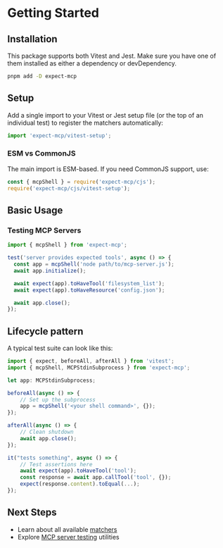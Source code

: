 # Getting Started

## Installation

This package supports both Vitest and Jest. Make sure you have one of them installed as either a dependency or devDependency.

```bash
pnpm add -D expect-mcp
```

## Setup

Add a single import to your Vitest or Jest setup file (or the top of an individual test) to register the matchers automatically:

```ts
import 'expect-mcp/vitest-setup';
```

### ESM vs CommonJS

The main import is ESM-based. If you need CommonJS support, use:

```javascript
const { mcpShell } = require('expect-mcp/cjs');
require('expect-mcp/cjs/vitest-setup');
```

## Basic Usage

### Testing MCP Servers

```ts
import { mcpShell } from 'expect-mcp';

test('server provides expected tools', async () => {
  const app = mcpShell('node path/to/mcp-server.js');
  await app.initialize();

  await expect(app).toHaveTool('filesystem_list');
  await expect(app).toHaveResource('config.json');

  await app.close();
});
```

## Lifecycle pattern

A typical test suite can look like this:

```ts
import { expect, beforeAll, afterAll } from 'vitest';
import { mcpShell, MCPStdinSubprocess } from 'expect-mcp';

let app: MCPStdinSubprocess;

beforeAll(async () => {
    // Set up the subprocess
    app = mcpShell('<your shell command>', {});
});

afterAll(async () => {
    // Clean shutdown
    await app.close();
});

it("tests something", async () => {
    // Test assertions here
    await expect(app).toHaveTool('tool');
    const response = await app.callTool('tool', {});
    expect(response.content).toEqual(...);
});
```

## Next Steps

- Learn about all available [matchers](./matchers.md)
- Explore [MCP server testing](./mcp-testing.md) utilities
